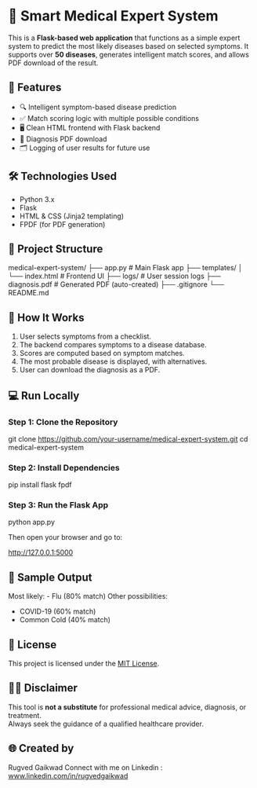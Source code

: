 # 🧠 Smart Medical Expert System

This is a **Flask-based web application** that functions as a simple expert system to predict the most likely diseases based on selected symptoms. It supports over **50 diseases**, generates intelligent match scores, and allows PDF download of the result.


## 🚀 Features

- 🔍 Intelligent symptom-based disease prediction  
- ✅ Match scoring logic with multiple possible conditions  
- 🖥️ Clean HTML frontend with Flask backend  
- 📄 Diagnosis PDF download  
- 🗂️ Logging of user results for future use  


## 🛠️ Technologies Used

- Python 3.x  
- Flask  
- HTML & CSS (Jinja2 templating)  
- FPDF (for PDF generation)  


## 📂 Project Structure

medical-expert-system/
├── app.py                 # Main Flask app
├── templates/
│   └── index.html         # Frontend UI
├── logs/                  # User session logs
├── diagnosis.pdf          # Generated PDF (auto-created)
├── .gitignore
└── README.md


## 🧪 How It Works

1. User selects symptoms from a checklist.  
2. The backend compares symptoms to a disease database.  
3. Scores are computed based on symptom matches.  
4. The most probable disease is displayed, with alternatives.  
5. User can download the diagnosis as a PDF.  

## 💻 Run Locally

### Step 1: Clone the Repository


git clone https://github.com/your-username/medical-expert-system.git
cd medical-expert-system

### Step 2: Install Dependencies

pip install flask fpdf


### Step 3: Run the Flask App

python app.py


Then open your browser and go to:

http://127.0.0.1:5000

## 🧾 Sample Output


Most likely: - Flu (80% match)
Other possibilities:
- COVID-19 (60% match)
- Common Cold (40% match)




## 📄 License

This project is licensed under the [MIT License](https://opensource.org/licenses/MIT).


## 👨‍⚕️ Disclaimer

This tool is **not a substitute** for professional medical advice, diagnosis, or treatment.  
Always seek the guidance of a qualified healthcare provider.



## 🌐 Created by

Rugved Gaikwad
Connect with me on Linkedin : www.linkedin.com/in/rugvedgaikwad


